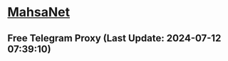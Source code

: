 
# [MahsaNet](https://t.me/mahsa_net)
## Free Telegram Proxy (Last Update: 2024-07-12 07:39:10)

    